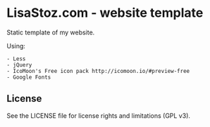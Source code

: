 LisaStoz.com - website template
===============================

Static template of my website.

Using:

    - Less
    - jQuery
    - IcoMoon's Free icon pack http://icomoon.io/#preview-free
    - Google Fonts

License 
-------

See the LICENSE file for license rights and
limitations (GPL v3).